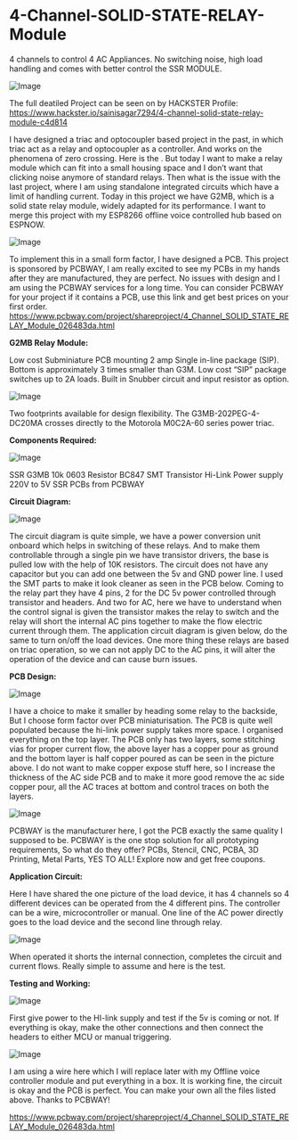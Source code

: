 # 4-Channel-SOLID-STATE-RELAY-Module
4 channels to control 4 AC Appliances. No switching noise, high load handling and comes with better control the SSR MODULE.

![Image](https://github.com/user-attachments/assets/c2ba7f97-4df7-48c0-9082-5cfd6613e637)


The full deatiled Project can be seen on by HACKSTER Profile: https://www.hackster.io/sainisagar7294/4-channel-solid-state-relay-module-c4d814


I have designed a triac and optocoupler based project in the past, in which triac act as a relay and optocoupler as a controller. And works on the phenomena of zero crossing. Here is the . But today I want to make a relay module which can fit into a small housing space and I don’t want that clicking noise anymore of standard relays. Then what is the issue with the last project, where I am using standalone integrated circuits which have a limit of handling current. Today in this project we have G2MB, which is a solid state relay module, widely adapted for its performance. I want to merge this project with my ESP8266 offline voice controlled hub based on ESPNOW.

![Image](https://github.com/user-attachments/assets/e465d1e7-eb06-4ad5-9c70-dd9cfac0eff2)

To implement this in a small form factor, I have designed a PCB. This project is sponsored by PCBWAY, I am really excited to see my PCBs in my hands after they are manufactured, they are perfect. No issues with design and I am using the PCBWAY services for a long time. You can consider PCBWAY for your project if it contains a PCB, use this link and get best prices on your first order.
https://www.pcbway.com/project/shareproject/4_Channel_SOLID_STATE_RELAY_Module_026483da.html


**G2MB Relay Module:**

Low cost Subminiature PCB mounting 2 amp Single in-line package (SIP). Bottom is approximately 3 times smaller than G3M. Low cost “SIP” package switches up to 2A loads. Built in Snubber circuit and input resistor as option.

![Image](https://github.com/user-attachments/assets/8268d34f-269c-42f8-ac40-fddd5a16b287)

Two footprints available for design flexibility.
The G3MB-202PEG-4-DC20MA crosses directly to the Motorola M0C2A-60 series power triac.

**Components Required:**

![Image](https://github.com/user-attachments/assets/f1506bbd-366e-4389-b274-12321529acad)

SSR G3MB
10k 0603 Resistor
BC847 SMT Transistor
Hi-Link Power supply 220V to 5V
SSR PCBs from PCBWAY

**Circuit Diagram:**

![Image](https://github.com/user-attachments/assets/7e258fc8-6ae4-4948-9a6d-380b8cbde64a)

The circuit diagram is quite simple, we have a power conversion unit onboard which helps in switching of these relays. And to make them controllable through a single pin we have transistor drivers, the base is pulled low with the help of 10K resistors. The circuit does not have any capacitor but you can add one between the 5v and GND power line. I used the SMT parts to make it look cleaner as seen in the PCB below.
Coming to the relay part they have 4 pins, 2 for the DC 5v power controlled through transistor and headers. And two for AC, here we have to understand when the control signal is given the transistor makes the relay to switch and the relay will short the internal AC pins together to make the flow electric current through them. The application circuit diagram is given below, do the same to turn on/off the load devices. One more thing these relays are based on triac operation, so we can not apply DC to the AC pins, it will alter the operation of the device and can cause burn issues.

**PCB Design:**

![Image](https://github.com/user-attachments/assets/11c01a7f-37f7-411b-88a6-0030d6aede15)

I have a choice to make it smaller by heading some relay to the backside, But I choose form factor over PCB miniaturisation. The PCB is quite well populated because the hi-link power supply takes more space. I organised everything on the top layer. The PCB only has two layers, some stitching vias for proper current flow, the above layer has a copper pour as ground and the bottom layer is half copper poured as can be seen in the picture above. I do not want to make copper expose stuff here, so I increase the thickness of the AC side PCB and to make it more good remove the ac side copper pour, all the AC traces at bottom and control traces on both the layers.

![Image](https://github.com/user-attachments/assets/88e44bab-09bf-439d-a52e-9c1c0ed981f3)

PCBWAY is the manufacturer here, I got the PCB exactly the same quality I supposed to be. PCBWAY is the one stop solution for all prototyping requirements, So what do they offer?  PCBs, Stencil, CNC, PCBA, 3D Printing, Metal Parts, YES TO ALL! Explore now and get free coupons.

**Application Circuit:**

Here I have shared the one picture of the load device, it has 4 channels so 4 different devices can be operated from the 4 different pins. The controller can be a wire, microcontroller or manual. One line of the AC power directly goes to the load device and the second line through relay.

![Image](https://github.com/user-attachments/assets/43cd985c-f199-4766-ae90-6556fd357b13)

When operated it shorts the internal connection, completes the circuit and current flows. Really simple to assume and here is the test.

**Testing and Working:**

![Image](https://github.com/user-attachments/assets/62d40d20-5cce-480c-a7ac-2e4e8c191584)

First give power to the HI-link supply and test if the 5v is coming or not. If everything is okay, make the other connections and then connect the headers to either MCU or manual triggering.

![Image](https://github.com/user-attachments/assets/99000bd1-4e0d-4b68-a8b8-0f1c31bc412d)

I am using a wire here which I will replace later with my Offline voice controller module and put everything in a box. It is working fine, the circuit is okay and the PCB is perfect. You can make your own all the files listed above. Thanks to PCBWAY!

https://www.pcbway.com/project/shareproject/4_Channel_SOLID_STATE_RELAY_Module_026483da.html
